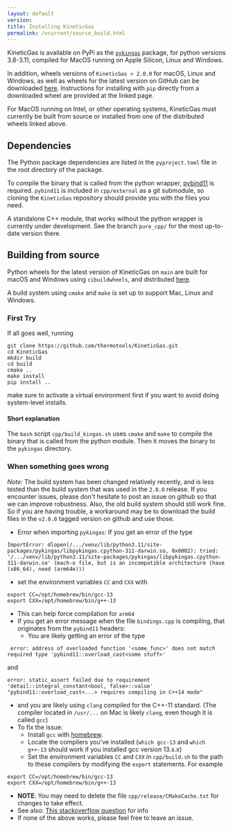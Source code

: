 ```yaml
---
layout: default
version: 
title: Installing KineticGas
permalink: /vcurrent/source_build.html
---
```


KineticGas is available on PyPi as the [`pykingas`](https://pypi.org/project/pykingas/) package, for python versions 3.8-3.11, compiled for MacOS running on Apple Silicon, Linux and Windows.

In addition, wheels versions of `KineticGas > 2.0.0` for macOS, Linux and Windows, as well as wheels for the latest version on GitHub can be downloaded [here](https://github.com/thermotools/KineticGas/releases). Instructions for installing with `pip` directly from a downloaded wheel are provided at the linked page.

For MacOS running on Intel, or other operating systems, KineticGas must currently be built from source or installed from one of the distributed wheels linked above.

## Dependencies

The Python package dependencies are listed in the `pyproject.toml` file in the root directory of the package.

To compile the binary that is called from the python wrapper, [pybind11](https://pybind11.readthedocs.io/en/stable/) is required. `pybind11` is included in `cpp/external` as a git submodule, so cloning the `KineticGas` repository should provide you with the files you need.

A standalone C++ module, that works without the python wrapper is currently under development. See the branch `pure_cpp/` for the most up-to-date version there.


## Building from source

Python wheels for the latest version of KineticGas on `main` are built for macOS and Windows using `cibuildwheels`, and distributed [here](https://github.com/thermotools/KineticGas/releases/tag/Latest-beta).

A build system using `cmake` and `make` is set up to support Mac, Linux and Windows.

### First Try
If all goes well, running

```
git clone https://github.com/thermotools/KineticGas.git
cd KineticGas
mkdir build
cd build
cmake ..
make install
pip install ..
```

make sure to activate a virtual environment first if you want to avoid doing system-level installs.

#### Short explanation

The `bash` script `cpp/build_kingas.sh` uses `cmake` and `make` to compile the binary that is called from the python module. Then it moves the binary to the `pykingas` directory.

### When something goes wrong

*Note:* The build system has been changed relatively recently, and is less tested than the build system that was used in the `2.0.0` release. If you encounter issues, please don't hesitate to post an issue on github so that we can improve robustness. Also, the old build system should still work fine. So if you are having trouble, a workaround may be to download the build files in the `v2.0.0` tagged version on github and use those.

* Error when importing `pykingas`: If you get an error of the type
```
ImportError: dlopen(/.../venv/lib/python3.11/site-packages/pykingas/libpykingas.cpython-311-darwin.so, 0x0002): tried: '/.../venv/lib/python3.11/site-packages/pykingas/libpykingas.cpython-311-darwin.so' (mach-o file, but is an incompatible architecture (have (x86_64), need (arm64e)))
```
 * set the environment variables `CC` and `CXX` with
```
export CC=/opt/homebrew/bin/gcc-13
export CXX=/opt/homebrew/bin/g++-13
```
  * This can help force compilation for `arm64`
* If you get an error message when the file `bindings.cpp` is compiling, that originates from the `pybind11` headers:
  * You are likely getting an error of the type
```
 error: address of overloaded function '<some_func>' does not match required type 'pybind11::overload_cast<some stuff>'
```
and 
```
error: static_assert failed due to requirement 'detail::integral_constant<bool, false>::value' "pybind11::overload_cast<...> requires compiling in C++14 mode"
```
  * and you are likely using `clang` compiled for the C++-11 standard. (The compiler located in `/usr/...` on Mac is likely `clang`, even though it is called `gcc`)
  * To fix the issue: 
    * Install `gcc` with [homebrew](https://formulae.brew.sh/formula/gcc).
    * Locate the compilers you've installed (`which gcc-13` and `which g++-13` should work if you installed gcc version 13.x.x)
    * Set the environment variables `CC` and `CXX` in `cpp/build.sh` to the path to these compilers by modifying the `export` statements. For example
```
export CC=/opt/homebrew/bin/gcc-13
export CXX=/opt/homebrew/bin/g++-13
```
  * **NOTE**: You may need to delete the file `cpp/release/CMakeCache.txt` for changes to take effect.
  * See also: [This stackoverflow question](https://stackoverflow.com/questions/73758291/is-there-a-way-to-specify-the-c-standard-of-clangd-without-recompiling-it) for info
* If none of the above works, please feel free to leave an issue.
